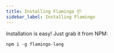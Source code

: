 ```yaml
---
title: Installing Flamingo 📦
sidebar_label: Installing Flamingo
---
```


Installation is easy! Just grab it from NPM:

```
npm i -g flamingo-lang
```
  